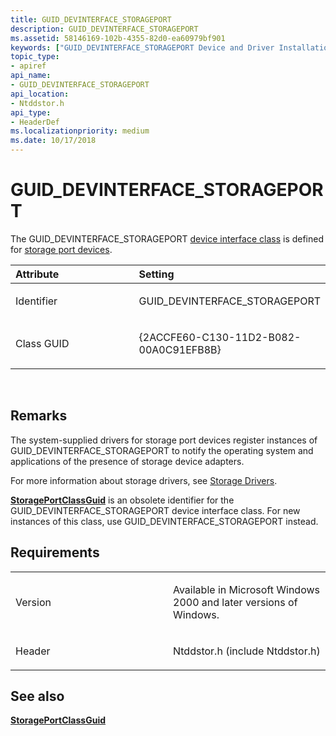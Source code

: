 ```yaml
---
title: GUID_DEVINTERFACE_STORAGEPORT
description: GUID_DEVINTERFACE_STORAGEPORT
ms.assetid: 58146169-102b-4355-82d0-ea60979bf901
keywords: ["GUID_DEVINTERFACE_STORAGEPORT Device and Driver Installation"]
topic_type:
- apiref
api_name:
- GUID_DEVINTERFACE_STORAGEPORT
api_location:
- Ntddstor.h
api_type:
- HeaderDef
ms.localizationpriority: medium
ms.date: 10/17/2018
---
```


# GUID_DEVINTERFACE_STORAGEPORT


The GUID_DEVINTERFACE_STORAGEPORT [device interface class](https://msdn.microsoft.com/library/windows/hardware/ff541339) is defined for [storage port devices](https://msdn.microsoft.com/library/windows/hardware/ff566994).

<table>
<colgroup>
<col width="50%" />
<col width="50%" />
</colgroup>
<thead>
<tr class="header">
<th align="left">Attribute</th>
<th align="left">Setting</th>
</tr>
</thead>
<tbody>
<tr class="odd">
<td align="left"><p>Identifier</p></td>
<td align="left"><p>GUID_DEVINTERFACE_STORAGEPORT</p></td>
</tr>
<tr class="even">
<td align="left"><p>Class GUID</p></td>
<td align="left"><p>{2ACCFE60-C130-11D2-B082-00A0C91EFB8B}</p></td>
</tr>
</tbody>
</table>

 

Remarks
-------

The system-supplied drivers for storage port devices register instances of GUID_DEVINTERFACE_STORAGEPORT to notify the operating system and applications of the presence of storage device adapters.

For more information about storage drivers, see [Storage Drivers](https://msdn.microsoft.com/library/windows/hardware/ff566976).

[**StoragePortClassGuid**](storageportclassguid.md) is an obsolete identifier for the GUID_DEVINTERFACE_STORAGEPORT device interface class. For new instances of this class, use GUID_DEVINTERFACE_STORAGEPORT instead.

Requirements
------------

<table>
<colgroup>
<col width="50%" />
<col width="50%" />
</colgroup>
<tbody>
<tr class="odd">
<td align="left"><p>Version</p></td>
<td align="left"><p>Available in Microsoft Windows 2000 and later versions of Windows.</p></td>
</tr>
<tr class="even">
<td align="left"><p>Header</p></td>
<td align="left">Ntddstor.h (include Ntddstor.h)</td>
</tr>
</tbody>
</table>

## See also


[**StoragePortClassGuid**](storageportclassguid.md)

 

 






